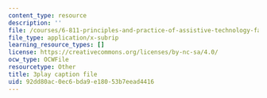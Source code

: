 ```yaml
---
content_type: resource
description: ''
file: /courses/6-811-principles-and-practice-of-assistive-technology-fall-2014/92dd80ac0ec6bda9e18053b7eead4416_x18bMLW4eO4.srt
file_type: application/x-subrip
learning_resource_types: []
license: https://creativecommons.org/licenses/by-nc-sa/4.0/
ocw_type: OCWFile
resourcetype: Other
title: 3play caption file
uid: 92dd80ac-0ec6-bda9-e180-53b7eead4416
---
```

